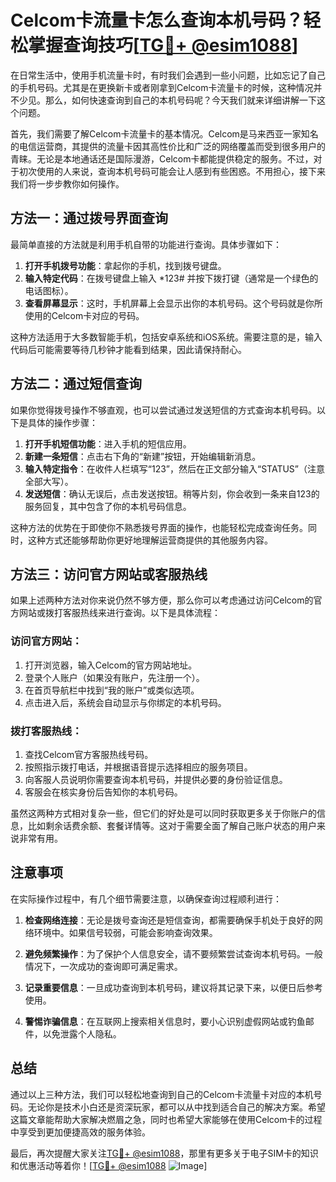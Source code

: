 # Celcom卡流量卡怎么查询本机号码？轻松掌握查询技巧[[TG💪+ @esim1088](https://t.me/s/esim1088)]

在日常生活中，使用手机流量卡时，有时我们会遇到一些小问题，比如忘记了自己的手机号码。尤其是在更换新卡或者刚拿到Celcom卡流量卡的时候，这种情况并不少见。那么，如何快速查询到自己的本机号码呢？今天我们就来详细讲解一下这个问题。

首先，我们需要了解Celcom卡流量卡的基本情况。Celcom是马来西亚一家知名的电信运营商，其提供的流量卡因其高性价比和广泛的网络覆盖而受到很多用户的青睐。无论是本地通话还是国际漫游，Celcom卡都能提供稳定的服务。不过，对于初次使用的人来说，查询本机号码可能会让人感到有些困惑。不用担心，接下来我们将一步步教你如何操作。

## 方法一：通过拨号界面查询

最简单直接的方法就是利用手机自带的功能进行查询。具体步骤如下：

1. **打开手机拨号功能**：拿起你的手机，找到拨号键盘。
2. **输入特定代码**：在拨号键盘上输入 *123# 并按下拨打键（通常是一个绿色的电话图标）。
3. **查看屏幕显示**：这时，手机屏幕上会显示出你的本机号码。这个号码就是你所使用的Celcom卡对应的号码。

这种方法适用于大多数智能手机，包括安卓系统和iOS系统。需要注意的是，输入代码后可能需要等待几秒钟才能看到结果，因此请保持耐心。

## 方法二：通过短信查询

如果你觉得拨号操作不够直观，也可以尝试通过发送短信的方式查询本机号码。以下是具体的操作步骤：

1. **打开手机短信功能**：进入手机的短信应用。
2. **新建一条短信**：点击右下角的“新建”按钮，开始编辑新消息。
3. **输入特定指令**：在收件人栏填写“123”，然后在正文部分输入“STATUS”（注意全部大写）。
4. **发送短信**：确认无误后，点击发送按钮。稍等片刻，你会收到一条来自123的服务回复，其中包含了你的本机号码信息。

这种方法的优势在于即使你不熟悉拨号界面的操作，也能轻松完成查询任务。同时，这种方式还能够帮助你更好地理解运营商提供的其他服务内容。

## 方法三：访问官方网站或客服热线

如果上述两种方法对你来说仍然不够方便，那么你可以考虑通过访问Celcom的官方网站或拨打客服热线来进行查询。以下是具体流程：

### 访问官方网站：
1. 打开浏览器，输入Celcom的官方网站地址。
2. 登录个人账户（如果没有账户，先注册一个）。
3. 在首页导航栏中找到“我的账户”或类似选项。
4. 点击进入后，系统会自动显示与你绑定的本机号码。

### 拨打客服热线：
1. 查找Celcom官方客服热线号码。
2. 按照指示拨打电话，并根据语音提示选择相应的服务项目。
3. 向客服人员说明你需要查询本机号码，并提供必要的身份验证信息。
4. 客服会在核实身份后告知你的本机号码。

虽然这两种方式相对复杂一些，但它们的好处是可以同时获取更多关于你账户的信息，比如剩余话费余额、套餐详情等。这对于需要全面了解自己账户状态的用户来说非常有用。

## 注意事项

在实际操作过程中，有几个细节需要注意，以确保查询过程顺利进行：

1. **检查网络连接**：无论是拨号查询还是短信查询，都需要确保手机处于良好的网络环境中。如果信号较弱，可能会影响查询效果。
   
2. **避免频繁操作**：为了保护个人信息安全，请不要频繁尝试查询本机号码。一般情况下，一次成功的查询即可满足需求。

3. **记录重要信息**：一旦成功查询到本机号码，建议将其记录下来，以便日后参考使用。

4. **警惕诈骗信息**：在互联网上搜索相关信息时，要小心识别虚假网站或钓鱼邮件，以免泄露个人隐私。

## 总结

通过以上三种方法，我们可以轻松地查询到自己的Celcom卡流量卡对应的本机号码。无论你是技术小白还是资深玩家，都可以从中找到适合自己的解决方案。希望这篇文章能帮助大家解决燃眉之急，同时也希望大家能够在使用Celcom卡的过程中享受到更加便捷高效的服务体验。

最后，再次提醒大家关注[TG💪+ @esim1088](https://t.me/s/esim1088)，那里有更多关于电子SIM卡的知识和优惠活动等着你！[[TG💪+ @esim1088](https://t.me/s/esim1088) ![Image](https://i.postimg.cc/4NQfJmqS/Snipaste-2025-05-13-00-14-12.png)]